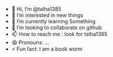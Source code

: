 - 👋 Hi, I’m @talha1385
- 👀 I’m interested in new things
- 🌱 I’m currently learning Something
- 💞️ I’m looking to collaborate on github
- 📫 How to reach me : look for talha1385
- 😄 Pronouns: ...
- ⚡ Fun fact: I am a book worm

<!---
talha1385/talha1385 is a ✨ special ✨ repository because its `README.md` (this file) appears on your GitHub profile.
You can click the Preview link to take a look at your changes.
--->
